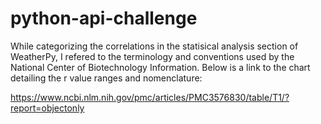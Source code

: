 # python-api-challenge
While categorizing the correlations in the statisical analysis section of WeatherPy, I refered to the terminology and conventions used by the National Center of Biotechnology Information. Below is a link to the chart detailing the r value ranges and nomenclature:

https://www.ncbi.nlm.nih.gov/pmc/articles/PMC3576830/table/T1/?report=objectonly
